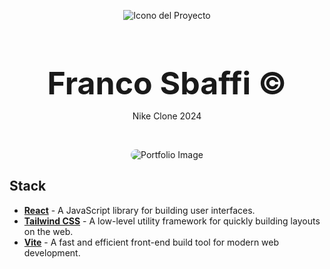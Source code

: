 <div align="center">
  
![Icono del Proyecto](https://github.com/FrancoSbaffi/Portfolio/assets/99909205/30fc803e-aabb-4af6-84e1-33fcf6e60ad8)

</div>

<h3 align="center" style="margin-bottom: 0; font-size: 50px;">
  Franco Sbaffi &copy;
</h3>

<p align="center">
  Nike Clone 2024
</p>
<br>
<div align="center">
  
<img src="https://github.com/FrancoSbaffi/NIkeClone/assets/99909205/43b506d9-d7d9-4a05-b2a1-6b340863bd62"
 alt="Portfolio Image" style="border-radius: 10px;">
  
</div>

## Stack

- [**React**](https://reactjs.org/) - A JavaScript library for building user interfaces.
- [**Tailwind CSS**](https://tailwindcss.com/) - A low-level utility framework for quickly building layouts on the web.
- [**Vite**](https://vitejs.dev/) - A fast and efficient front-end build tool for modern web development.


